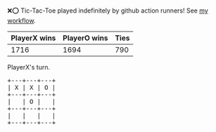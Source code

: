 :x::o: Tic-Tac-Toe played indefinitely by github action runners! See [my workflow](.github/workflows/play.yaml).

|PlayerX wins|PlayerO wins|Ties|
|-|-|-|
|1716|1694|790|

PlayerX's turn.

<pre>
+---+---+---+
| X | X | O |
+---+---+---+
|   | O |   |
+---+---+---+
|   |   |   |
+---+---+---+
</pre>